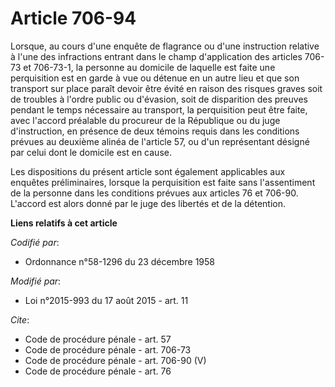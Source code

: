 # Article 706-94

Lorsque, au cours d'une enquête de flagrance ou d'une instruction relative à l'une des infractions entrant dans le champ
d'application des articles 706-73 et 706-73-1, la personne au domicile de laquelle est faite une perquisition est en garde à
vue ou détenue en un autre lieu et que son transport sur place paraît devoir être évité en raison des risques graves soit de
troubles à l'ordre public ou d'évasion, soit de disparition des preuves pendant le temps nécessaire au transport, la
perquisition peut être faite, avec l'accord préalable du procureur de la République ou du juge d'instruction, en présence de
deux témoins requis dans les conditions prévues au deuxième alinéa de l'article 57, ou d'un représentant désigné par celui
dont le domicile est en cause.

Les dispositions du présent article sont également applicables aux enquêtes préliminaires, lorsque la perquisition est faite
sans l'assentiment de la personne dans les conditions prévues aux articles 76 et 706-90. L'accord est alors donné par le juge
des libertés et de la détention.

**Liens relatifs à cet article**

_Codifié par_:

  - Ordonnance n°58-1296 du 23 décembre 1958

_Modifié par_:

  - Loi n°2015-993 du 17 août 2015 - art. 11

_Cite_:

  - Code de procédure pénale - art. 57
  - Code de procédure pénale - art. 706-73
  - Code de procédure pénale - art. 706-90 (V)
  - Code de procédure pénale - art. 76
